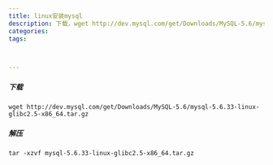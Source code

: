 ```yaml
---
title: linux安装mysql
description: 下载，wget http://dev.mysql.com/get/Downloads/MySQL-5.6/mysql-5.6.33-linux-glibc2.5-x86_64.tar.gz
categories:
tags:



---
```




##### 下载

`wget http://dev.mysql.com/get/Downloads/MySQL-5.6/mysql-5.6.33-linux-glibc2.5-x86_64.tar.gz`

##### 解压

`tar -xzvf mysql-5.6.33-linux-glibc2.5-x86_64.tar.gz`

